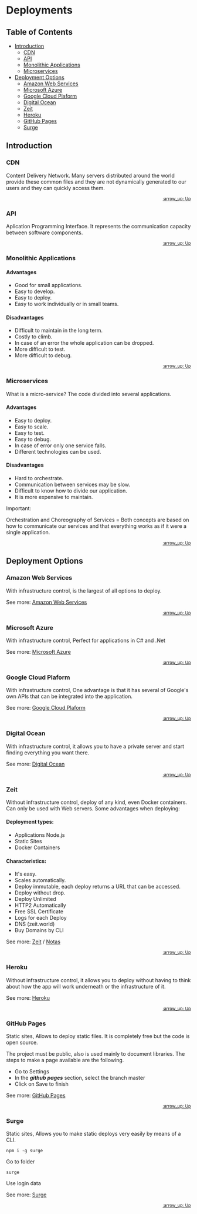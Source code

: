 # Deployments

## Table of Contents

- [Introduction](#introduction)
  - [CDN](#cdn)
  - [API](#api)
  - [Monolithic Applications](#monolithic-applications)
  - [Microservices](#microservices)
- [Deployment Options](#deployment-options)
  - [Amazon Web Services](#amazon-web-services)
  - [Microsoft Azure](#microsoft-azure)
  - [Google Cloud Plaform](#google-cloud-plaform)
  - [Digital Ocean](#digital-ocean)
  - [Zeit](#zeit)
  - [Heroku](#heroku)
  - [GitHub Pages](#gitHub-pages)
  - [Surge](#surge)

## Introduction

### CDN

Content Delivery Network. Many servers distributed around the world provide these common files and they are not dynamically generated to our users and they can quickly access them.

<div align="right">
  <small><a href="#contents">:arrow_up: Up</a></small>
</div>

### API

Aplication Programming Interface. It represents the communication capacity between software components.

<div align="right">
  <small><a href="#contents">:arrow_up: Up</a></small>
</div>

### Monolithic Applications

#### Advantages

- Good for small applications.
- Easy to develop.
- Easy to deploy.
- Easy to work individually or in small teams.

#### Disadvantages

- Difficult to maintain in the long term.
- Costly to climb.
- In case of an error the whole application can be dropped.
- More difficult to test.
- More difficult to debug.

<div align="right">
  <small><a href="#contents">:arrow_up: Up</a></small>
</div>

### Microservices

What is a micro-service?
The code divided into several applications.

#### Advantages

- Easy to deploy.
- Easy to scale.
- Easy to test.
- Easy to debug.
- In case of error only one service falls.
- Different technologies can be used.

#### Disadvantages

- Hard to orchestrate.
- Communication between services may be slow.
- Difficult to know how to divide our application.
- It is more expensive to maintain.

Important:

Orchestration and Choreography of Services = Both concepts are based on how to communicate our services and that everything works as if it were a single application.

<div align="right">
  <small><a href="#contents">:arrow_up: Up</a></small>
</div>

## Deployment Options

### Amazon Web Services

With infrastructure control, is the largest of all options to deploy.

See more: [Amazon Web Services]

<div align="right">
  <small><a href="#contents">:arrow_up: Up</a></small>
</div>

### Microsoft Azure

With infrastructure control, Perfect for applications in C# and .Net

See more: [Microsoft Azure]

<div align="right">
  <small><a href="#contents">:arrow_up: Up</a></small>
</div>

### Google Cloud Plaform

With infrastructure control, One advantage is that it has several of Google's own APIs that can be integrated into the application.

See more: [Google Cloud Plaform]

<div align="right">
  <small><a href="#contents">:arrow_up: Up</a></small>
</div>

### Digital Ocean

With infrastructure control, it allows you to have a private server and start finding everything you want there.

See more: [Digital Ocean]

<div align="right">
  <small><a href="#contents">:arrow_up: Up</a></small>
</div>

### Zeit

Without infrastructure control, deploy of any kind, even Docker containers. Can only be used with Web servers. Some advantages when deploying:

#### Deployment types:

- Applications Node.js
- Static Sites
- Docker Containers

#### Characteristics:

- It's easy.
- Scales automatically.
- Deploy immutable, each deploy returns a URL that can be accessed.
- Deploy without drop.
- Deploy Unlimited
- HTTP2 Automatically
- Free SSL Certificate
- Logs for each Deploy
- DNS (zeit.world)
- Buy Domains by CLI

See more: [Zeit] / [Notas](zeit/)

<div align="right">
  <small><a href="#contents">:arrow_up: Up</a></small>
</div>

### Heroku

Without infrastructure control, it allows you to deploy without having to think about how the app will work underneath or the infrastructure of it.

See more: [Heroku]

<div align="right">
  <small><a href="#contents">:arrow_up: Up</a></small>
</div>

### GitHub Pages

Static sites, Allows to deploy static files. It is completely free but the code is open source.

The project must be public, also is used mainly to document libraries. The steps to make a page available are the following.

- Go to Settings
- In the **_github pages_** section, select the branch master
- Click on Save to finish

See more: [GitHub Pages]

<div align="right">
  <small><a href="#contents">:arrow_up: Up</a></small>
</div>

### Surge

Static sites, Allows you to make static deploys very easily by means of a CLI.

```
npm i -g surge
```

Go to folder

```
surge
```

Use login data

See more: [Surge]

<div align="right">
  <small><a href="#contents">:arrow_up: Up</a></small>
</div>

[amazon web services]: https://aws.amazon.com/
[microsoft azure]: https://azure.microsoft.com/en-us/
[google cloud plaform]: https://cloud.google.com/
[digital ocean]: https://www.digitalocean.com/
[zeit]: https://zeit.co/
[heroku]: https://www.heroku.com/
[github pages]: https://pages.github.com/
[gitlab pages]: https://about.gitlab.com/product/pages/
[surge]: https://surge.sh/
